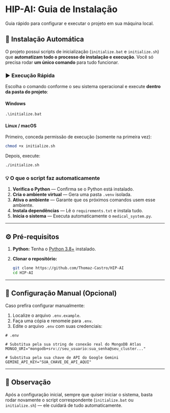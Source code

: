 # HIP-AI: Guia de Instalação

Guia rápido para configurar e executar o projeto em sua máquina local.

## 🚀 Instalação Automática

O projeto possui scripts de inicialização (`initialize.bat` e `initialize.sh`) que **automatizam todo o processo de instalação e execução**.
Você só precisa rodar **um único comando** para tudo funcionar.

### ▶️ Execução Rápida

Escolha o comando conforme o seu sistema operacional e execute **dentro da pasta do projeto**:

#### **Windows**

```cmd
.\initialize.bat
```

#### **Linux / macOS**

Primeiro, conceda permissão de execução (somente na primeira vez):

```bash
chmod +x initialize.sh
```

Depois, execute:

```bash
./initialize.sh
```

### 💡 O que o script faz automaticamente

1. **Verifica o Python** — Confirma se o Python está instalado.
2. **Cria o ambiente virtual** — Gera uma pasta `.venv` isolada.
3. **Ativa o ambiente** — Garante que os próximos comandos usem esse ambiente.
4. **Instala dependências** — Lê o `requirements.txt` e instala tudo.
5. **Inicia o sistema** — Executa automaticamente o `medical_system.py`.

---

## ⚙️ Pré-requisitos

1. **Python:** Tenha o [Python 3.8+](https://www.python.org/downloads/) instalado.
2. **Clonar o repositório:**

   ```bash
   git clone https://github.com/Thomaz-Castro/HIP-AI
   cd HIP-AI
   ```

---

## 🔑 Configuração Manual (Opcional)

Caso prefira configurar manualmente:

1. Localize o arquivo `.env.example`.
2. Faça uma cópia e renomeie para `.env`.
3. Edite o arquivo `.env` com suas credenciais:

```dotenv
# .env

# Substitua pela sua string de conexão real do MongoDB Atlas
MONGO_URI="mongodb+srv://seu_usuario:sua_senha@seu_cluster..."

# Substitua pela sua chave de API do Google Gemini
GEMINI_API_KEY="SUA_CHAVE_DE_API_AQUI"
```

---

## 🧠 Observação

Após a configuração inicial, sempre que quiser iniciar o sistema, basta rodar novamente o script correspondente (`initialize.bat` ou `initialize.sh`) — ele cuidará de tudo automaticamente.
